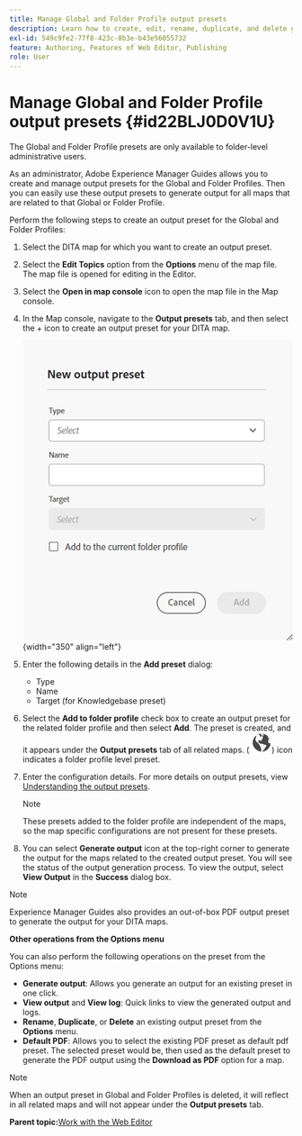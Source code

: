 ```yaml
---
title: Manage Global and Folder Profile output presets
description: Learn how to create, edit, rename, duplicate, and delete global and folder profile output presets as administrative users in AEM Guides.
exl-id: 549c9fe2-77f8-423c-8b3e-b43e56055732
feature: Authoring, Features of Web Editor, Publishing
role: User
---
```

# Manage Global and Folder Profile output presets {#id22BLJ0D0V1U}

The Global and Folder Profile presets are only available to folder-level administrative users.

As an administrator, Adobe Experience Manager Guides allows you to create and manage output presets for the Global and Folder Profiles. Then you can easily use these output presets to generate output for all maps that are related to that Global or Folder Profile.

Perform the following steps to create an output preset for the Global and Folder Profiles:

1.  Select the DITA map for which you want to create an output preset.
1.  Select the **Edit Topics** option from the **Options** menu of the map file. The map file is opened for editing in the Editor.
1.  Select the **Open in map console** icon to open the map file in the Map console. 
1. In the Map console, navigate to the **Output presets** tab, and then select the + icon to create an output preset for your DITA map.

    ![](images/add-global-output-preset.png){width="350" align="left"}

1.  Enter the following details in the **Add preset** dialog:
    -   Type
    -   Name
    -   Target \(for Knowledgebase preset\)
1.  Select the **Add to folder profile** check box to create an output preset for the related folder profile and then select **Add**. The preset is created, and it appears under the **Output presets** tab of all related maps. \( ![](images/global-preset-icon.svg)\) icon indicates a folder profile level preset.
1.  Enter the configuration details. For more details on output presets, view [Understanding the output presets](./generate-output-understand-presets.md).

    >[!NOTE]
    >
    > These presets added to the folder profile are independent of the maps, so the map specific configurations are not present for these presets.

1.  You can select **Generate output** icon at the top-right corner to generate the output for the maps related to the created output preset. You will see the status of the output generation process. To view the output, select **View Output** in the **Success** dialog box.

>[!NOTE]
>
> Experience Manager Guides also provides an out-of-box PDF output preset to generate the output for your DITA maps.

**Other operations from the Options menu**

You can also perform the following operations on the preset from the Options menu:

- **Generate output**: Allows you generate an output for an existing preset in one click.
- **View output** and **View log**: Quick links to view the generated output and logs. 
- **Rename**, **Duplicate**, or **Delete** an existing output preset from the **Options** menu.
- **Default PDF**: Allows you to select the existing PDF preset as default pdf preset. The selected preset would be, then used as the default preset to generate the PDF output using the **Download as PDF** option for a map.

>[!NOTE]
>
> When an output preset in Global and Folder Profiles is deleted, it will reflect in all related maps and will not appear under the **Output presets** tab.

**Parent topic:**[Work with the Web Editor](web-editor.md)
